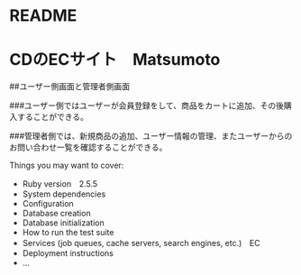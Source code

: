 # README
# CDのECサイト　Matsumoto

##ユーザー側画面と管理者側画面

###ユーザー側ではユーザーが会員登録をして、商品をカートに追加、その後購入することができる。

###管理者側では、新規商品の追加、ユーザー情報の管理、またユーザーからのお問い合わせ一覧を確認することができる。


Things you may want to cover:

* Ruby version　2.5.5
* System dependencies
* Configuration
* Database creation
* Database initialization
* How to run the test suite
* Services (job queues, cache servers, search engines, etc.)　EC
* Deployment instructions
* ...
